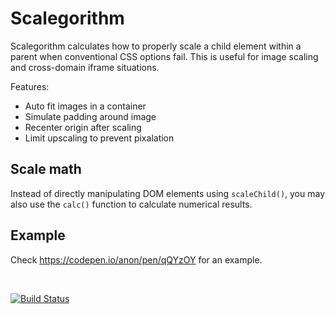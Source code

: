 # Scalegorithm #

Scalegorithm calculates how to properly scale a child element within a parent when conventional CSS options fail. 
This is useful for image scaling and cross-domain iframe situations.

Features:
- Auto fit images in a container
- Simulate padding around image
- Recenter origin after scaling
- Limit upscaling to prevent pixalation

## Scale math ##

Instead of directly manipulating DOM elements using `scaleChild()`, you may also use the `calc()` function to calculate numerical results.

## Example ##

Check https://codepen.io/anon/pen/qQYzOY for an example.

<br />

[![Build Status](https://travis-ci.com/sigged/sbweb-scalegorithm.svg?branch=master)](https://travis-ci.com/sigged/sbweb-scalegorithm)